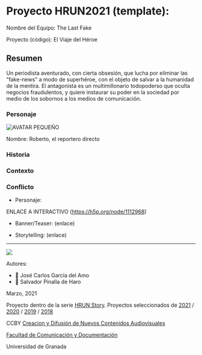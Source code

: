 

# Proyecto HRUN2021 (template): 

Nombre del Equipo: The Last Fake

Proyecto (código): El Viaje del Héroe


## Resumen
Un periodista aventurado, con cierta obsesión, que lucha por eliminar las "fake-news" a modo de superhéroe, con el objeto de salvar a la humanidad de la mentira. El antagonista es un multimillonario todopoderso que oculta negocios fraudulentos, y quiere instaurar su poder en la sociedad por medio de los sobornos a los medios de comunicación.

### Personaje

![AVATAR PEQUEÑO](https://user-images.githubusercontent.com/79196259/109631027-dca9af80-7b45-11eb-86be-886d416fb861.PNG)


Nombre: Roberto, el reportero directo


### Historia


### Contexto


### Conflicto 


- Personaje:    

ENLACE A INTERACTIVO (https://h5p.org/node/1112968)

- Banner/Teaser:  (enlace) 


- Storytelling: (enlace) 

------
![](https://upload.wikimedia.org/wikipedia/commons/thumb/6/62/CC-BY-SA-Andere_Wikis_%28v%29.svg/200px-CC-BY-SA-Andere_Wikis_%28v%29.svg.png)


Autores: 
<!---
Incluir lista de personas del grupo 
Se puede añadir enlace a página personal de github o lo que se quiera...(optativo)
-->

- :man: José Carlos García del Amo
- :man: Salvador Pinalla de Haro 

<!---
Lista completa de emojis de markDown - https://gist.github.com/rxaviers/7360908) 
-->



Marzo, 2021

Proyecto dentro de la serie [HRUN Story](https://github.com/mgea/storytelling_21/blob/master/What_is_a_HRUN_story.md). 
Proyectos seleccionados de  [2021](https://github.com/mgea/storytelling/blob/master/2021/readme.md) / [2020](https://github.com/mgea/storytelling/blob/master/2020/readme.md)  / 
[2019](https://github.com/mgea/storytelling/blob/master/2019/readme.md) / [2018](https://github.com/mgea/storytelling/blob/master/2018/readme.md) 

CCBY [Creacion y Difusión de Nuevos Contenidos Audiovisuales](http://utopolis.ugr.es/medialab)

[Facultad de Comunicación y Documentación](http://fcd.ugr.es)

Universidad de Granada
